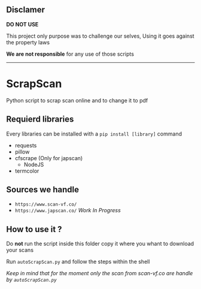 ## Disclamer
**DO NOT USE**

This project only purpose was to challenge our selves, Using it goes against the property laws

**We are not responsible** for any use of those scripts

--------------

# ScrapScan

Python script to scrap scan online and to change it to pdf

## Requierd libraries
Every libraries can be installed with a `pip install [library]` command
- requests
- pillow
- cfscrape (Only for japscan)
    - NodeJS
- termcolor

## Sources we handle
- `https://www.scan-vf.co/`
- `https://www.japscan.co/` *Work In Progress*

## How to use it ?
Do **not** run the script inside this folder copy it where you whant to download your scans

Run `autoScrapScan.py` and follow the steps within the shell

*Keep in mind that for the moment only the scan from scan-vf.co are handle by `autoScrapScan.py`*
